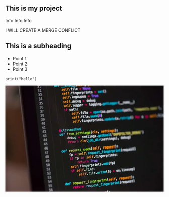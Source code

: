 ## This is my project
Info Info Info

I WILL CREATE A MERGE CONFLICT
## This is a subheading

- Point 1
- Point 2
- Point 3

```three back ticks are a code block
print("hello")
```
![Picture](Coding.webp)

  


